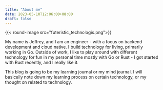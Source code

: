 ```yaml
---
title: "About me"
date: 2023-05-10T12:06:00+08:00
draft: false
---
```


{{< round-image src="futeristic_technologis.png">}}

My name is Jeffrey, and I am an engineer - with a focus on backend development and cloud native. I build technology for living, primarily working in Go. Outside of work, I like to play around with different technology for fun in my personal time mostly with Go or Rust - I got started with Rust recently, and I really like it.

This blog is going to be my learning journal or my mind journal. I will basically note down my learning process on certain technology, or my thought on related to technology.
